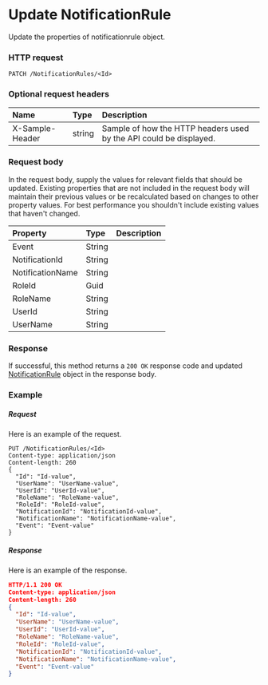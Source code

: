 # Update NotificationRule

Update the properties of notificationrule object.
### HTTP request
```http
PATCH /NotificationRules/<Id>
```
### Optional request headers
| Name       | Type | Description|
|:-----------|:------|:----------|
| X-Sample-Header  | string  | Sample of how the HTTP headers used by the API could be displayed.|

### Request body
In the request body, supply the values for relevant fields that should be updated. Existing properties that are not included in the request body will maintain their previous values or be recalculated based on changes to other property values. For best performance you shouldn't include existing values that haven't changed.

| Property	   | Type	|Description|
|:---------------|:--------|:----------|
|Event|String||
|NotificationId|String||
|NotificationName|String||
|RoleId|Guid||
|RoleName|String||
|UserId|String||
|UserName|String||

### Response
If successful, this method returns a `200 OK` response code and updated [NotificationRule](../resources/notificationrule.md) object in the response body.
### Example
##### Request
Here is an example of the request.
```http
PUT /NotificationRules/<Id>
Content-type: application/json
Content-length: 260
{
  "Id": "Id-value",
  "UserName": "UserName-value",
  "UserId": "UserId-value",
  "RoleName": "RoleName-value",
  "RoleId": "RoleId-value",
  "NotificationId": "NotificationId-value",
  "NotificationName": "NotificationName-value",
  "Event": "Event-value"
}
```
##### Response
Here is an example of the response.
```json
HTTP/1.1 200 OK
Content-type: application/json
Content-length: 260
{
  "Id": "Id-value",
  "UserName": "UserName-value",
  "UserId": "UserId-value",
  "RoleName": "RoleName-value",
  "RoleId": "RoleId-value",
  "NotificationId": "NotificationId-value",
  "NotificationName": "NotificationName-value",
  "Event": "Event-value"
}
```
